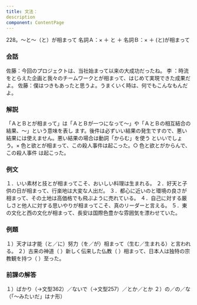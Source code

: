 ```yaml
---
title: 文法：
description
component: ContentPage
---
```



228。～と～（と）が相まって
名詞Ａ：× ＋ と ＋ 名詞Ｂ：× ＋ (と)が相まって
### 会話
佐藤：今回のプロジェクトは、当社始まって以来の大成功だったね。
李 ：時流をとらえた企画と我々のチームワークとが相まって、はじめて実現できた成果だよ。 佐藤：僕はつきもあったと思うよ。うまくいく時は、何でもこんなもんだよ。
### 解説
「ＡとＢとが相まって」は「ＡとＢが一つになって～」や「ＡとＢの相互結合の結果、～」という意味を表し ます。後件は必ずいい結果の発生ですので、悪い結果には使えません。悪い結果の場合は動詞「からむ」を使う といいでしょう。× 色と欲とが相まって、この殺人事件は起こった。○ 色と欲とがからんで、この殺人事件 は起こった。
### 例文
１．いい素材と技とが相まってこそ、おいしい料理は生まれる。
２．好天と子供の日が相まって、行楽地は大変な人出だ。
３．都心に近いのと環境の良さが相まって、その土地は高価格でも飛ぶように売れている。
４．自己に対する厳しさと他人に対する思いやりが相まってこそ、真のリーダーと言える。
５．東の文化と西の文化が相まって、長安は国際色豊かな雰囲気を漂わせていた。
### 例題
１）天才は才能（と／に）努力（を／が）相まって（生む／生まれる）と言われる。
２）古来の神道（ ）新しく伝来した仏教（ ）相まって、日本人は独特の宗教観を持つ（ ）至った。
### 前課の解答
１）ばかり（→文型362）／ないで（→文型257）／とか／とか
２）の／の／な（「～みたいだ」はナ形）
